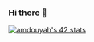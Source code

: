 ### Hi there 👋

[![amdouyah's 42 stats](https://badge.mediaplus.ma/darkblue/amdouyah)](https://github.com/oakoudad/badge42)
